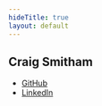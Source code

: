 ```yaml
---
hideTitle: true
layout: default 
---
```


## Craig Smitham

* [GitHub](https://github.com/craigsmitham)
* [LinkedIn](https://www.linkedin.com/in/craigsmitham/)